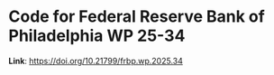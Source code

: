 # Code for Federal Reserve Bank of Philadelphia WP 25-34
**Link**: https://doi.org/10.21799/frbp.wp.2025.34
